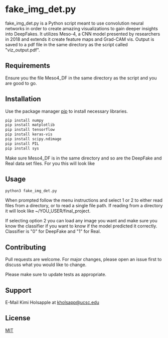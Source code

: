 # fake_img_det.py

fake_img_det.py is a Python script meant to use convolution neural networks in order to create amazing visualizations to gain deeper insights into DeepFakes. It utilizes Meso-4, a CNN model presented by researchers in 2018 and extends it create feature maps and Grad-CAM vis. Output is saved to a pdf file in the same directory as the script called "viz_output.pdf". 

## Requirements

Ensure you the file Meso4_DF in the same directory as the script and you are good to go.

## Installation

Use the package manager [pip](https://pip.pypa.io/en/stable/) to install necessary libraries.

```bash
pip install numpy
pip install matplotlib
pip install tensorflow
pip install keras-vis
pip install scipy.ndimage
pip install PIL
pip install sys
```
Make sure Meso4_DF is in the same directory and so are the DeepFake and Real data set files. For you this will look like  

## Usage

```python
python3 fake_img_det.py

```
When prompted follow the menu instructions and select 1 or 2 to either read files from a directory, or to read a single file path. If reading from a directory it will look like ~/YOU_USER/final_project.

If selecting option 2 you can load any image you want and make sure you know the classifier if you want to know if the model predicted it correctly. Classifier is "0" for DeepFake and "1" for Real.

## Contributing
Pull requests are welcome. For major changes, please open an issue first to discuss what you would like to change.

Please make sure to update tests as appropriate.

## Support

E-Mail Kimi Holsapple at kholsapp@ucsc.edu

## License
[MIT](https://choosealicense.com/licenses/mit/)